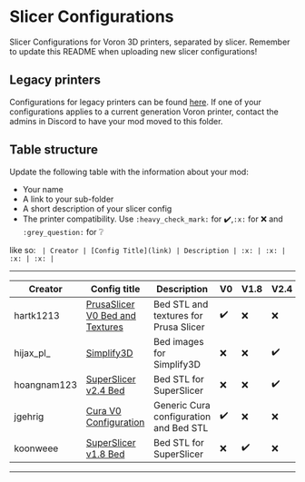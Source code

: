 # Slicer Configurations

Slicer Configurations for Voron 3D printers, separated by slicer.
Remember to update this README when uploading new slicer configurations!

## Legacy printers

Configurations for legacy printers can be found [here](../legacy_printers/slicer_configurations). 
If one of your configurations applies to a current generation Voron printer, contact the admins in 
Discord to have your mod moved to this folder.

## Table structure

Update the following table with the information about your mod:
- Your name
- A link to your sub-folder
- A short description of your slicer config
- The printer compatibility. Use `:heavy_check_mark:` for :heavy_check_mark:,`:x:` for :x: and `:grey_question:` for :grey_question:

like so:
`
| Creator | [Config Title](link) | Description | :x: | :x: | :x: | :x: |`

---

| Creator | Config title | Description | V0 | V1.8 | V2.4 | VSW |
| --- | --- | --- | --- | --- | --- | --- |
| hartk1213 | [PrusaSlicer V0 Bed and Textures](./PrusaSlicer/hartk1213/V0) | Bed STL and textures for Prusa Slicer | :heavy_check_mark: | :x: | :x: | :x: |
| hijax_pl_ | [Simplify3D](./Simplify3D/hijax_pl/beds) | Bed images for Simplify3D | :x: | :x: | :heavy_check_mark: | :x: |
| hoangnam123 | [SuperSlicer v2.4 Bed](./SuperSlicer/hoangnam123) | Bed STL for SuperSlicer | :x: | :x: | :heavy_check_mark: | :x: |
| jgehrig | [Cura V0 Configuration ](./Cura/jgehrig/V0) | Generic Cura configuration and Bed STL | :heavy_check_mark: | :x: | :x: | :x: |
| koonweee | [SuperSlicer v1.8 Bed](./SuperSlicer/koonweee/beds) | Bed STL for SuperSlicer | :x: | :heavy_check_mark: | :x: | :x: |

---
